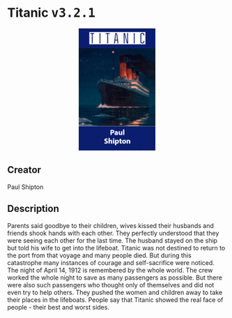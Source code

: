 
# Titanic <kbd>v3.2.1</kbd>

<center>
  <img src="./cover-1024.jpg"/>
</center>

## Creator
Paul Shipton

## Description
Parents said goodbye to their children, wives kissed their husbands and friends shook hands with each other. They perfectly understood that they were seeing each other for the last time. The husband stayed on the ship but told his wife to get into the lifeboat. Titanic was not destined to return to the port from that voyage and many people died. But during this catastrophe many instances of courage and self-sacrifice were noticed. The night of April 14, 1912 is remembered by the whole world. The crew worked the whole night to save as many passengers as possible. But there were also such passengers who thought only of themselves and did not even try to help others. They pushed the women and children away to take their places in the lifeboats. People say that Titanic showed the real face of people - their best and worst sides.
